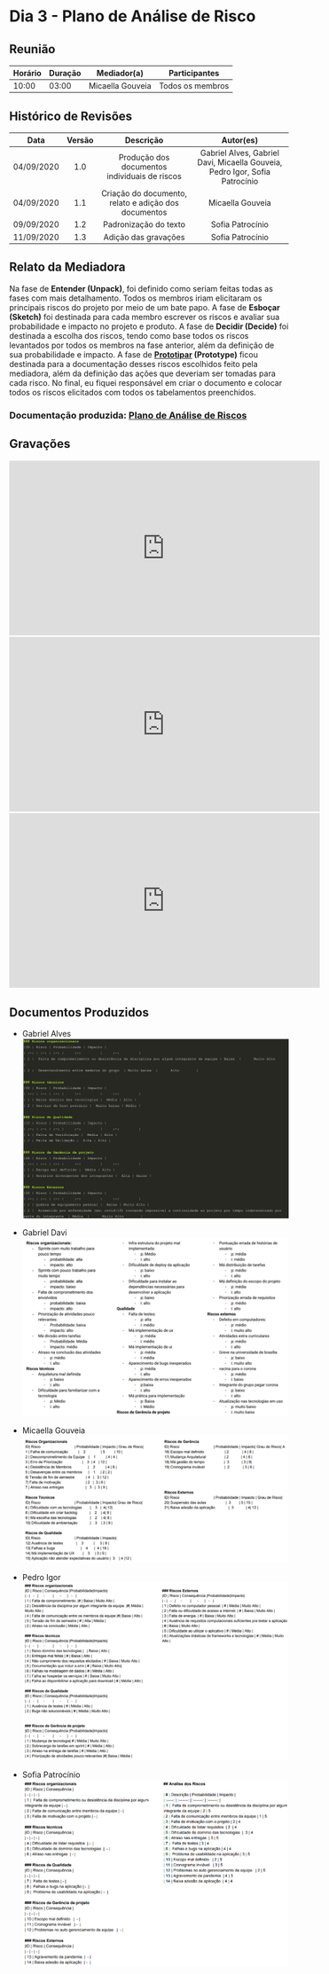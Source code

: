 # Dia 3 - Plano de Análise de Risco

## Reunião

| Horário | Duração | Mediador(a) | Participantes |
|---------|---------|-------------|---------------|
| 10:00 | 03:00 | Micaella Gouveia | Todos os membros |

## Histórico de Revisões

| Data | Versão | Descrição | Autor(es) |
|:----:|:------:|:---------:|:---------:|
| 04/09/2020 | 1.0 | Produção dos documentos individuais de riscos | Gabriel Alves, Gabriel Davi, Micaella Gouveia, Pedro Igor, Sofia Patrocínio |
| 04/09/2020 | 1.1 | Criação do documento, relato e adição dos documentos | Micaella Gouveia |
| 09/09/2020 | 1.2 | Padronização do texto | Sofia Patrocínio |
| 11/09/2020 | 1.3 | Adição das gravações | Sofia Patrocínio |

## Relato da Mediadora

Na fase de **Entender (Unpack)**, foi definido como seriam feitas todas as fases com mais detalhamento. Todos os membros iriam elicitaram os principais riscos do projeto por meio de um bate papo. A fase de **Esboçar (Sketch)** foi destinada para cada membro escrever os riscos e avaliar sua probabilidade e impacto no projeto e produto. A fase de **Decidir (Decide)** foi destinada a escolha dos riscos, tendo como base todos os riscos levantados por todos os membros na fase anterior, além da definição de sua probabilidade e impacto. A fase de **[Prototipar](Modeling/verbo?id=prototipação) (Prototype)** ficou destinada para a documentação desses riscos escolhidos feito pela mediadora, além da definição das ações que deveriam ser tomadas para cada risco. No final, eu fiquei responsável em criar o documento e colocar todos os riscos elicitados com todos os tabelamentos preenchidos.

### Documentação produzida: [Plano de Análise de Riscos](preTraceability/PlanAnaliseRiscos.md)

## Gravações

<iframe allowFullScreen="allowFullScreen" src="https://www.youtube.com/embed/4jNb1blMzdk?ecver=1&amp;iv_load_policy=3&amp;yt:stretch=16:9&amp;autohide=1&amp;color=red&amp;width=560&amp;width=560" width="560" height="315" allowtransparency="true" frameborder="0"><div><a  id="x4Kmoha6" href="https://www.rockpamperscissors.co.uk/a-new-one-on-me/">Emma hybrid</a></div><div><a  id="x4Kmoha6" href="https://www.earth-essentials.co.uk/is-buying-a-mattress-the-worst-thing-possible-for-your-health/">VOCs</a></div><script type="text/javascript">function execute_YTvideo(){return youtube.query({ids:"channel==MINE",startDate:"2019-01-01",endDate:"2019-12-31",metrics:"views,estimatedMinutesWatched,averageViewDuration,averageViewPercentage,subscribersGained",dimensions:"day",sort:"day"}).then(function(e){},function(e){console.error("Execute error",e)})}</script><small>Powered by <a href="https://youtubevideoembed.com/ ">Embed YouTube Video</a></small></iframe>

<iframe allowFullScreen="allowFullScreen" src="https://www.youtube.com/embed/PiCtM8wIsFk?ecver=1&amp;iv_load_policy=3&amp;yt:stretch=16:9&amp;autohide=1&amp;color=red&amp;width=560&amp;width=560" width="560" height="315" allowtransparency="true" frameborder="0"><div><a  id="x4Kmoha6" href="https://www.rockpamperscissors.co.uk/a-new-one-on-me/">Emma hybrid</a></div><div><a  id="x4Kmoha6" href="https://www.earth-essentials.co.uk/is-buying-a-mattress-the-worst-thing-possible-for-your-health/">VOCs</a></div><script type="text/javascript">function execute_YTvideo(){return youtube.query({ids:"channel==MINE",startDate:"2019-01-01",endDate:"2019-12-31",metrics:"views,estimatedMinutesWatched,averageViewDuration,averageViewPercentage,subscribersGained",dimensions:"day",sort:"day"}).then(function(e){},function(e){console.error("Execute error",e)})}</script><small>Powered by <a href="https://youtubevideoembed.com/ ">Embed YouTube Video</a></small></iframe>

<iframe allowFullScreen="allowFullScreen" src="https://www.youtube.com/embed/SAFfnxAZsnc?ecver=1&amp;iv_load_policy=3&amp;yt:stretch=16:9&amp;autohide=1&amp;color=red&amp;width=560&amp;width=560" width="560" height="315" allowtransparency="true" frameborder="0"><div><a  id="x4Kmoha6" href="https://www.rockpamperscissors.co.uk/a-new-one-on-me/">Emma hybrid</a></div><div><a  id="x4Kmoha6" href="https://www.earth-essentials.co.uk/is-buying-a-mattress-the-worst-thing-possible-for-your-health/">VOCs</a></div><script type="text/javascript">function execute_YTvideo(){return youtube.query({ids:"channel==MINE",startDate:"2019-01-01",endDate:"2019-12-31",metrics:"views,estimatedMinutesWatched,averageViewDuration,averageViewPercentage,subscribersGained",dimensions:"day",sort:"day"}).then(function(e){},function(e){console.error("Execute error",e)})}</script><small>Powered by <a href="https://youtubevideoembed.com/ ">Embed YouTube Video</a></small></iframe>


## Documentos Produzidos

- Gabriel Alves
  ![Gabriel Alves](../assets/designSprint/riscos/riscosGabrielAlves.png)

- Gabriel Davi
  ![Gabriel Davi](../assets/designSprint/riscos/riscosGabrielDavi.png)

- Micaella Gouveia
  ![Micaella Gouveia](../assets/designSprint/riscos/riscosMicaella.png)

- Pedro Igor
  ![Pedro Igor](../assets/designSprint/riscos/riscosPedro.png)

- Sofia Patrocínio
  ![Sofia Patrocínio](../assets/designSprint/riscos/riscosSofia.png)
